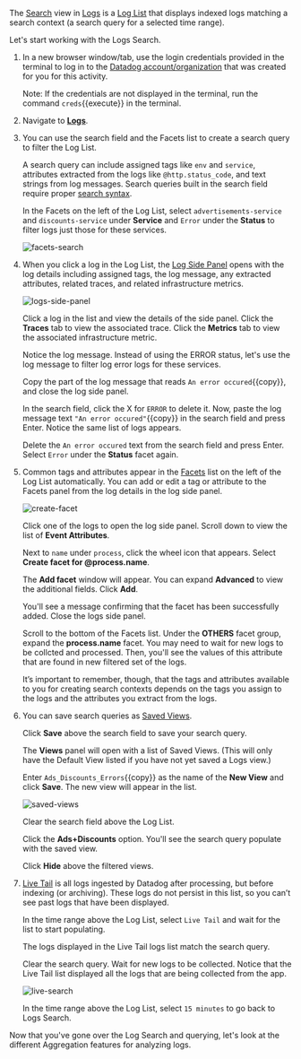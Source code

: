 The <a href="https://docs.datadoghq.com/logs/explorer/list/" target="_blank">Search</a> view in <a href="https://docs.datadoghq.com/logs/explorer/" target="_blank">Logs</a> is a <a href="https://docs.datadoghq.com/logs/explorer/list/" target="_blank">Log List</a> that displays indexed logs matching a search context (a search query for a selected time range). 

Let's start working with the Logs Search.

1. In a new browser window/tab, use the login credentials provided in the terminal to log in to the <a href="https://app.datadoghq.com/account/login" target="_datadog">Datadog account/organization</a> that was created for you for this activity.

    Note: If the credentials are not displayed in the terminal, run the command `creds`{{execute}} in the terminal.

2. Navigate to <a href="https://app.datadoghq.com/logs" target="_datadog">**Logs**</a>.

3. You can use the search field and the Facets list to create a search query to filter the Log List. 

    A search query can include assigned tags like `env` and `service`, attributes extracted from the logs like `@http.status_code`, and text strings from log messages. Search queries built in the search field require proper <a href="https://docs.datadoghq.com/logs/search_syntax/" target="_blank">search syntax</a>.

    In the Facets on the left of the Log List, select `advertisements-service` and `discounts-service` under **Service** and `Error` under the **Status** to filter logs just those for these services. 

    ![facets-search](querylogs/assets/facets-search.png)

4. When you click a log in the Log List, the <a href="https://docs.datadoghq.com/logs/explorer/#the-log-side-panel" target="_blank">Log Side Panel</a> opens with the log details including assigned tags, the log message, any extracted attributes, related traces, and related infrastructure metrics.

    ![logs-side-panel](querylogs/assets/logs-side-panel.gif)

    Click a log in the list and view the details of the side panel. Click the **Traces** tab to view the associated trace. Click the **Metrics** tab to view the associated infrastructure metric.
    
    Notice the log message. Instead of using the ERROR status, let's use the log message to filter log error logs for these services. 
    
    Copy the part of the log message that reads `An error occured`{{copy}}, and close the log side panel.

    In the search field, click the X for `ERROR` to delete it. Now, paste the log message text `"An error occured"`{{copy}} in the search field and press Enter. Notice the same list of logs appears. 

    Delete the `An error occured` text from the search field and press Enter. Select `Error` under the **Status** facet again.

5. Common tags and attributes appear in the <a href="https://docs.datadoghq.com/logs/explorer/facets/" target="_blank">Facets</a> list on the left of the Log List automatically. You can add or edit a tag or attribute to the Facets panel from the log details in the log side panel.

    ![create-facet](querylogs/assets/create-facet.gif)

    Click one of the logs to open the log side panel. Scroll down to view the list of **Event Attributes**.

    Next to `name` under `process`, click the wheel icon that appears. Select **Create facet for @process.name**. 
    
    The **Add facet** window will appear. You can expand **Advanced** to view the additional fields. Click **Add**. 
    
    You'll see a message confirming that the facet has been successfully added. Close the logs side panel. 

    Scroll to the bottom of the Facets list. Under the **OTHERS** facet group, expand the **process.name** facet. You may need to wait for new logs to be collcted and processed. Then, you'll see the values of this attribute that are found in new filtered set of the logs.

    It’s important to remember, though, that the tags and attributes available to you for creating search contexts depends on the tags you assign to the logs and the attributes you extract from the logs. 

6. You can save search queries as <a href="https://docs.datadoghq.com/logs/explorer/saved_views/" target="_blank">Saved Views</a>.

    Click **Save** above the search field to save your search query.

    The **Views** panel will open with a list of Saved Views. (This will only have the Default View listed if you have not yet saved a Logs view.) 
    
    Enter `Ads_Discounts_Errors`{{copy}} as the name of the **New View** and click **Save**. The new view will appear in the list.  

    ![saved-views](querylogs/assets/saved-views.gif) 

    Clear the search field above the Log List.

    Click the **Ads+Discounts** option. You'll see the search query populate with the saved view.

    Click **Hide** above the filtered views.

7. <a href="https://docs.datadoghq.com/logs/explorer/live_tail/" target="_blank">Live Tail</a> is all logs ingested by Datadog after processing, but before indexing (or archiving). These logs do not persist in this list, so you can’t see past logs that have been displayed. 

    In the time range above the Log List, select `Live Tail` and wait for the list to start populating.

    The logs displayed in the Live Tail logs list match the search query.

    Clear the search query. Wait for new logs to be collected. Notice that the Live Tail list displayed all the logs that are being collected from the app. 

    ![live-search](querylogs/assets/live-search.png)

    In the time range above the Log List, select `15 minutes` to go back to Logs Search.

Now that you've gone over the Log Search and querying, let's look at the different Aggregation features for analyzing logs.

